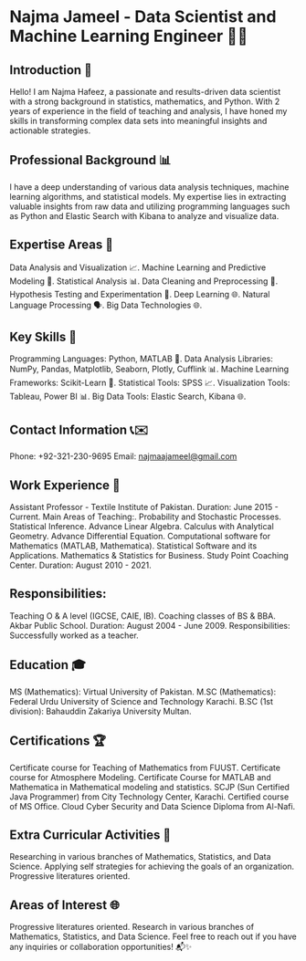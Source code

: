 # Najma Jameel - Data Scientist and Machine Learning Engineer 👩‍💻
## Introduction 🚀
Hello! I am Najma Hafeez, a passionate and results-driven data scientist with a strong background in statistics, mathematics, and Python. With 2 years of experience in the field of teaching and analysis, I have honed my skills in transforming complex data sets into meaningful insights and actionable strategies.

## Professional Background 📊
I have a deep understanding of various data analysis techniques, machine learning algorithms, and statistical models. My expertise lies in extracting valuable insights from raw data and utilizing programming languages such as Python and Elastic Search with Kibana to analyze and visualize data.

## Expertise Areas 🧠
Data Analysis and Visualization 📈.
Machine Learning and Predictive Modeling 🤖.
Statistical Analysis 📊.
Data Cleaning and Preprocessing 🧹.
Hypothesis Testing and Experimentation 🧪.
Deep Learning 🌐.
Natural Language Processing 🗣️.
Big Data Technologies 🌐.

## Key Skills 🔧
Programming Languages: Python, MATLAB 🐍.
Data Analysis Libraries: NumPy, Pandas, Matplotlib, Seaborn, Plotly, Cufflink 📊.
Machine Learning Frameworks: Scikit-Learn 🤖.
Statistical Tools: SPSS 📈.
Visualization Tools: Tableau, Power BI 📊.
Big Data Tools: Elastic Search, Kibana 🌐.

## Contact Information 📞✉️
Phone: +92-321-230-9695      Email: najmaajameel@gmail.com

## Work Experience 💼
Assistant Professor - Textile Institute of Pakistan.
Duration: June 2015 - Current.
Main Areas of Teaching:.
Probability and Stochastic Processes.
Statistical Inference.
Advance Linear Algebra.
Calculus with Analytical Geometry.
Advance Differential Equation.
Computational software for Mathematics (MATLAB, Mathematica).
Statistical Software and its Applications.
Mathematics & Statistics for Business.
Study Point Coaching Center.
Duration: August 2010 - 2021.

## Responsibilities:
Teaching O & A level (IGCSE, CAIE, IB).
Coaching classes of BS & BBA.
Akbar Public School.
Duration: August 2004 - June 2009.
Responsibilities: Successfully worked as a teacher.

## Education 🎓
MS (Mathematics): Virtual University of Pakistan.
M.SC (Mathematics): Federal Urdu University of Science and Technology Karachi.
B.SC (1st division): Bahauddin Zakariya University Multan.

## Certifications 🏆
Certificate course for Teaching of Mathematics from FUUST.
Certificate course for Atmosphere Modeling.
Certificate Course for MATLAB and Mathematica in Mathematical modeling and statistics.
SCJP (Sun Certified Java Programmer) from City Technology Center, Karachi.
Certified course of MS Office.
Cloud Cyber Security and Data Science Diploma from Al-Nafi.

## Extra Curricular Activities 🌟
Researching in various branches of Mathematics, Statistics, and Data Science.
Applying self strategies for achieving the goals of an organization.
Progressive literatures oriented.

## Areas of Interest 🌐
Progressive literatures oriented.
Research in various branches of Mathematics, Statistics, and Data Science.
Feel free to reach out if you have any inquiries or collaboration opportunities! 📬✨
